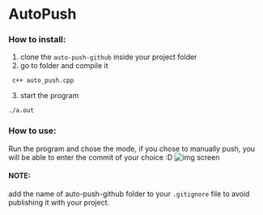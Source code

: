 # AutoPush

### How to install: 

1. clone the ``` auto-push-github ``` inside your project folder
2. go to folder and compile it
```shell
 c++ auto_push.cpp
```
3. start the program
```shell
./a.out
```

### How to use: 
Run the program and chose the mode, if you chose to manually push, you will be able to enter the commit of your choice :D
![img screen](https://cdn.discordapp.com/attachments/917755386323431445/944260733900824577/unknown.png)

#### NOTE:
add the name of auto-push-github folder to your ```.gitignore``` file to avoid publishing it with your project.
